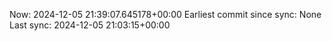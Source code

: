 Now: 2024-12-05 21:39:07.645178+00:00 Earliest commit since sync: None Last sync: 2024-12-05 21:03:15+00:00
